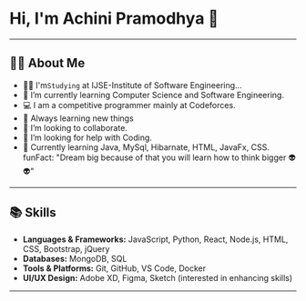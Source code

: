 # Hi, I'm Achini Pramodhya 👋
---

## 👩‍💻 About Me
- 👨‍🎓 I'm`Studying` at IJSE-Institute of Software Engineering...
- 🌱 I’m currently learning Computer Science and Software Engineering.
- 💻 I am a competitive programmer mainly at Codeforces.
- 👨 Always learning new things
- 👯 I’m looking to collaborate.
- 🤔 I’m looking for help with Coding.
- 🌱 Currently learning Java, MySql, Hibarnate, HTML, JavaFx, CSS.
funFact: "Dream big because of that you will learn how to think bigger 👽👽"

---

## 📚 Skills
- **Languages & Frameworks:** JavaScript, Python, React, Node.js, HTML, CSS, Bootstrap, jQuery
- **Databases:** MongoDB, SQL
- **Tools & Platforms:** Git, GitHub, VS Code, Docker
- **UI/UX Design:** Adobe XD, Figma, Sketch (interested in enhancing skills)

---
